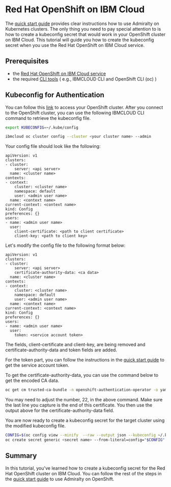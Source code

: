 
# Red Hat OpenShift on IBM Cloud

The [quick start guide](https://admiralty.io/docs/quick_start) provides clear instructions how to use Admiralty on Kubernetes clusters. The only
thing you need to pay special attention to is how to create a kubeconfig secret that would work in your OpenShift cluster on IBM Cloud. This tutorial will
guide you how to create the kubeconfig secret when you use the Red Hat OpenShift on IBM Cloud service.

## Prerequisites
- the [Red Hat OpenShift on IBM Cloud service](https://www.ibm.com/cloud/openshift) 
- the required [CLI tools](https://cloud.ibm.com/docs/openshift?topic=openshift-openshift-cli) ( e.g., IBMCLOUD CLI and OpenShift CLI (oc) )

## Kubeconfig for Authentication
You can follow this [link](https://cloud.ibm.com/docs/openshift?topic=openshift-access_cluster) to access your OpenShift cluster.
After you connect to the OpenShift cluster, you can use the following IBMCLOUD CLI command
to retrieve the kubeconfig file.
```bash
export KUBECONFIG=~/.kube/config

ibmcloud oc cluster config --cluster <your cluster name> --admin
```
Your config file should look like the following:
``` 
apiVersion: v1
clusters:
- cluster:
    server: <api server>
  name: <cluster name>
contexts:
- context:
    cluster: <cluster name>
    namespace: default
    user: <admin user name>
  name: <context name>
current-context: <context name>
kind: Config
preferences: {}
users:
- name: <admin user name>
  user:
    client-certificate: <path to client certificate>
    client-key: <path to client key>
```
Let's modify the config file to the following format below:
```
apiVersion: v1
clusters:
- cluster:
    server: <api server>
    certificate-authority-data: <ca data>
  name: <cluster name>
contexts:
- context:
    cluster: <cluster name>
    namespace: default
    user: <admin user name>
  name: <context name>
current-context: <context name>
kind: Config
preferences: {}
users:
- name: <admin user name>
  user:
    token: <service account token>
```
The fields, client-certificate and client-key, are being removed and certificate-authority-data and token fields are added.

For the token part, you can follow the instructions in the [quick start guide](https://admiralty.io/docs/quick_start) to get the service account token. 

To get the certificate-authority-data, you can use the command below to get the encoded CA data.
```bash
oc get cm trusted-ca-bundle -n openshift-authentication-operator -o yaml | grep -A 22 "DigiCert Global Root CA" | sed 's/^ *//g' | base64 -w0
```
You may need to adjust the number, 22, in the above command. Make sure the last line you capture is the end of this certificate. You then use the output
above for the certificate-authority-data field.

You are now ready to create a kubeconfig secret for the target cluster using the modified kubeconfig file.
```bash
CONFIG=$(oc config view --minify  --raw --output json --kubeconfig ~/.kube/config)
oc create secret generic <secret name> --from-literal=config="$CONFIG"
```
## Summary
In this tutorial, you've learned how to create a kubeconfig secret for the Red Hat OpenShift cluster on IBM Cloud. You can follow the rest of the steps in the [quick start guide](https://admiralty.io/docs/quick_start) to use Admiralty on OpenShift.
